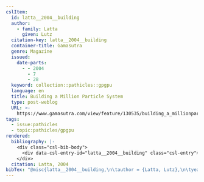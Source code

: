 ```yaml
---
cslItem:
  id: latta__2004__building
  author:
    - family: Latta
      given: Lutz
  citation-key: latta__2004__building
  container-title: Gamasutra
  genre: Magazine
  issued:
    date-parts:
      - - 2004
        - 7
        - 28
  keyword: collection::pathicles::gpgpu
  language: en
  title: Building a Million Particle System
  type: post-weblog
  URL: >-
    https://www.gamasutra.com/view/feature/130535/building_a_millionparticle_system.php?page=1
tags:
  - issue:pathicles
  - topic:pathicles/gpgpu
rendered:
  bibliography: |-
    <div class="csl-bib-body">
      <div data-csl-entry-id="latta__2004__building" class="csl-entry">Latta, L. 2004 “Building a Million Particle System,” <i>Gamasutra</i>, 28 July. Available at: <a href='https://www.gamasutra.com/view/feature/130535/building_a_millionparticle_system.php?page=1.'>https://www.gamasutra.com/view/feature/130535/building_a_millionparticle_system.php?page=1.</a></div>
    </div>
  citation: Latta, 2004
bibTex: "@misc{latta__2004__building,\n\tauthor = {Latta, Lutz},\n\tyear = {2004},\n\tmonth = {jul 28},\n\ttitle = {Building a {Million} {Particle} {System}},\n\ttype = {Magazine},\n\thowpublished = {https://www.gamasutra.com/view/feature/130535/building\\textunderscore{}a\\textunderscore{}millionparticle\\textunderscore{}system.php?page=1},\n}\n\n"
---
```

